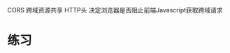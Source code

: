 <!-- 练习
1、上传完图片成功后，关闭上传窗口 
2、后端保存上传的图片到 static/upload 文件夹下以及数据库内
（photos 表，字段如上次作业一致） 
3、前端调用 /getPhotos 接口，获取后端保存的所有图片数据 
4、后端需要从数据库内获取上传图片的数据返回给前端 
5、前端基于图片数据显示图片

6、上传完图片后，可以直接在前端显示

7、以上所有数据请求必须使用ajax完成

通过标准：完成以上所有任务及要求，方可通过。
备注：允许有逻辑错误，不允许有语法错误

截图
1、后端 /getPhotos 的代码截图

2、前端 通过 ajax 请求 后端 /getPhotos 接口显示图片的代码

3、上传的前端代码截图 -->

CORS 跨域资源共享 HTTP头 决定浏览器是否阻止前端Javascript获取跨域请求

# 练习


<!-- 1. 相册实现区分用户上传的照片功能

   1. A用户上传的话，只会看到 A用户上传的照片

   2. 用户数据可以在 users 表内写死

   3. 使用 jwt 实现相册的鉴权处理逻辑

      1. 实现登录接口 /login（post形式）
         1. 数据库内创建 users 表
               1. username 字段
               2. password 字段
         2. 验证账号密码
               1. 用户数据可以在 users 表内写死
         3. 登录成功后，返回 token 给前端

      2. /getPhotos 接口增加鉴权
         1. 检测 token，如果没有 token 的话，返回 401
         2. 有 token 并且验证成功的话，在返回对应的数据

      3. jwt 使用 koa-jwt 以及 jsonwebtoken 两个库来实现
      4. 前端使用 ajax 请求登录接口



通过标准：完成以上所有任务及要求，方可通过。备注：允许有逻辑错误，不允许有语法错误		



## 截图

验证签名的代码截图 -->

